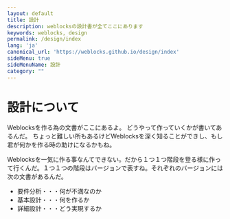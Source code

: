 ```yaml
---
layout: default
title: 設計
description: weblocksの設計書が全てここにあります
keywords: weblocks, design
permalink: /design/index
lang: 'ja'
canonical_url: 'https://weblocks.github.io/design/index'
sideMenu: true
sideMenuName: 設計
category: ""
---
```

<div class="container-fluid">
  <div class="row">
    <div class="col">
      <h1>設計について</h1>
    </div>
  </div>
  <div class="row">
    <div class="col-12">
      <p>
        Weblocksを作る為の文書がここにあるよ。
        どうやって作っていくかが書いてあるんだ。
        ちょっと難しい所もあるけどWeblocksを深く知ることができし、もし君が何かを作る時の助けになるかもね。
      </p>
      <p>
        Weblocksを一気に作る事なんてできない。だから１つ１つ階段を登る様に作って行くんだ。１つ１つの階段はバージョンで表すね。それぞれのバージョンには次の文書があるんだ。
        <ul>
          <li>要件分析・・・何が不満なのか</li>
          <li>基本設計・・・何を作るか</li>
          <li>詳細設計・・・どう実現するか</li>
        </ul>
      </p>
    </div>
  </div>
</div>
